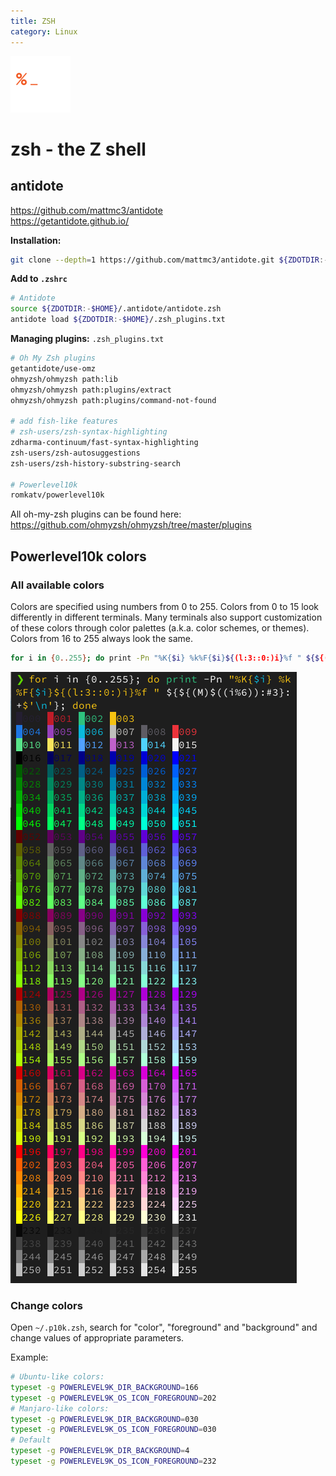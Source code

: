 ```yaml
---
title: ZSH
category: Linux
---
```


![](./assets/zsh.png)

# zsh - the Z shell

## antidote

https://github.com/mattmc3/antidote  
https://getantidote.github.io/

**Installation:**
```bash
git clone --depth=1 https://github.com/mattmc3/antidote.git ${ZDOTDIR:-$HOME}/.antidote
```

**Add to `.zshrc`**
```bash
# Antidote
source ${ZDOTDIR:-$HOME}/.antidote/antidote.zsh
antidote load ${ZDOTDIR:-$HOME}/.zsh_plugins.txt
```

**Managing plugins:**
`.zsh_plugins.txt`

```bash
# Oh My Zsh plugins
getantidote/use-omz
ohmyzsh/ohmyzsh path:lib
ohmyzsh/ohmyzsh path:plugins/extract
ohmyzsh/ohmyzsh path:plugins/command-not-found

# add fish-like features
# zsh-users/zsh-syntax-highlighting
zdharma-continuum/fast-syntax-highlighting
zsh-users/zsh-autosuggestions
zsh-users/zsh-history-substring-search

# Powerlevel10k
romkatv/powerlevel10k
```

All oh-my-zsh plugins can be found here: https://github.com/ohmyzsh/ohmyzsh/tree/master/plugins

## Powerlevel10k colors

### All available colors

Colors are specified using numbers from 0 to 255. Colors from 0 to 15 look differently in different terminals. Many terminals also support customization of these colors through color palettes (a.k.a. color schemes, or themes). Colors from 16 to 255 always look the same.

```bash
for i in {0..255}; do print -Pn "%K{$i} %k%F{$i}${(l:3::0:)i}%f " ${${(M)$((i%6)):#3}:+$'\n'}; done
```

![](./assets/zsh-colors.png)

### Change colors

Open `~/.p10k.zsh`, search for "color", "foreground" and "background" and change values of appropriate parameters.

Example:
```bash
# Ubuntu-like colors:
typeset -g POWERLEVEL9K_DIR_BACKGROUND=166
typeset -g POWERLEVEL9K_OS_ICON_FOREGROUND=202
# Manjaro-like colors:
typeset -g POWERLEVEL9K_DIR_BACKGROUND=030
typeset -g POWERLEVEL9K_OS_ICON_FOREGROUND=030
# Default
typeset -g POWERLEVEL9K_DIR_BACKGROUND=4
typeset -g POWERLEVEL9K_OS_ICON_FOREGROUND=232
```
